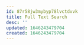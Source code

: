```yaml
---
id: 87r58jw3mybyp78lvctdvvk
title: Full Text Search
desc: ''
updated: 1646243479704
created: 1646243479704
---
```


